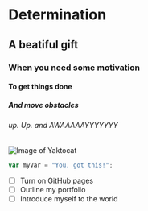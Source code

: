 # Determination

## A beatiful gift 

### When you need some motivation 

#### To get things done 

##### And move obstacles 

###### up. Up. and AWAAAAAYYYYYYY
![Image of Yaktocat](https://octodex.github.com/images/yaktocat.png)

``` Javascript
var myVar = "You, got this!";
```
- [ ] Turn on GitHub pages
- [ ] Outline my portfolio
- [ ] Introduce myself to the world 
